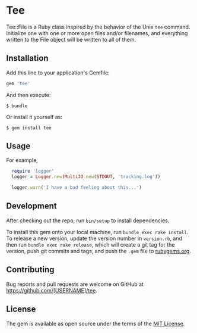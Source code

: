 # Tee

Tee::File is a Ruby class inspired by the behavior of the Unix `tee` command.
Initialize one with one or more open files and/or filenames, and everything
written to the File object will be written to all of them.

## Installation

Add this line to your application's Gemfile:

```ruby
gem 'tee'
```

And then execute:

    $ bundle

Or install it yourself as:

    $ gem install tee

## Usage

For example,

```ruby
  require 'logger'
  logger = Logger.new(MultiIO.new(STDOUT, 'tracking.log'))

  logger.warn('I have a bad feeling about this...')
```

## Development

After checking out the repo, run `bin/setup` to install dependencies.

To install this gem onto your local machine, run `bundle exec rake install`. To
release a new version, update the version number in `version.rb`, and then run
`bundle exec rake release`, which will create a git tag for the version, push
git commits and tags, and push the `.gem` file to
[rubygems.org](https://rubygems.org).

## Contributing

Bug reports and pull requests are welcome on GitHub at https://github.com/[USERNAME]/tee.

## License

The gem is available as open source under the terms of the [MIT License](https://opensource.org/licenses/MIT).
